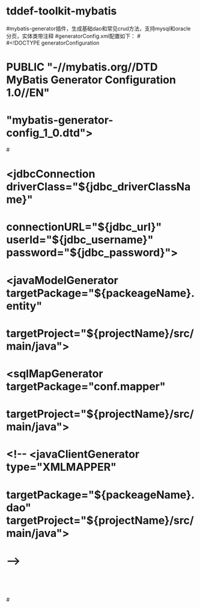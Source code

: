 # tddef-toolkit-mybatis
#mybatis-generator插件，生成基础dao和常见crud方法，支持mysql和oracle分页，实体类带注释
#generatorConfig.xml配置如下：
#<?xml version="1.0" encoding="UTF-8"?>  
#<!DOCTYPE generatorConfiguration  
#  PUBLIC "-//mybatis.org//DTD MyBatis Generator Configuration 1.0//EN"  
#  "mybatis-generator-config_1_0.dtd">
#<generatorConfiguration>
#	<!-- 配置参数 -->
#	<properties resource="conf/config4Generator.properties" />
#	<context id="context" targetRuntime="MyBatis3">
#		<property name="javaFileEncoding" value="UTF-8"/>
#		<property name="mapperTargetPackage" value="${packeageName}.dao" />
#		<plugin type="org.mybatis.generator.plugins.SerializablePlugin"></plugin>
#		<plugin type="com.tangdi.def.toolkit.mybatis.generator.TdPaginationPlugin" />
#		<plugin type="com.tangdi.def.toolkit.mybatis.generator.TdMapperPlugin" />
#		<commentGenerator type="com.tangdi.def.toolkit.mybatis.generator.TdCommentGenerator">
#		</commentGenerator>
#
#		<!--数据库链接URL，用户名、密码 -->
#		<jdbcConnection driverClass="${jdbc_driverClassName}"
#			connectionURL="${jdbc_url}" userId="${jdbc_username}" password="${jdbc_password}">
#		</jdbcConnection>
#		<javaTypeResolver>
#			<property name="forceBigDecimals" value="false" />
#		</javaTypeResolver>
#
#		<!-- 生成模型的包名和位置 -->
#		<javaModelGenerator targetPackage="${packeageName}.entity"
#			targetProject="${projectName}/src/main/java">
#			<property name="enableSubPackages" value="true" />
#			<property name="trimStrings" value="true" />
#		</javaModelGenerator>
#		<!-- 生成映射文件的包名和位置 -->
#		<sqlMapGenerator targetPackage="conf.mapper"
#			targetProject="${projectName}/src/main/java">
#			<property name="enableSubPackages" value="true" />
#		</sqlMapGenerator>
#		<!-- 生成DAO的包名和位置 -->
#		<!-- <javaClientGenerator type="XMLMAPPER"
#			targetPackage="${packeageName}.dao" targetProject="${projectName}/src/main/java">
#			<property name="enableSubPackages" value="true" />
#			<property name="rootInterface" value="com.tangdi.tbc.dao.BaseMapper"/>
#		</javaClientGenerator> -->
#
#		<!-- 要生成的表 -->
#		<table tableName="auth_org" domainObjectName="AuthOrg" enableCountByExample="false" enableUpdateByExample="false" enableDeleteByExample="false" enableSelectByExample="false" selectByExampleQueryId="false"></table>
#		</context>
#</generatorConfiguration>
